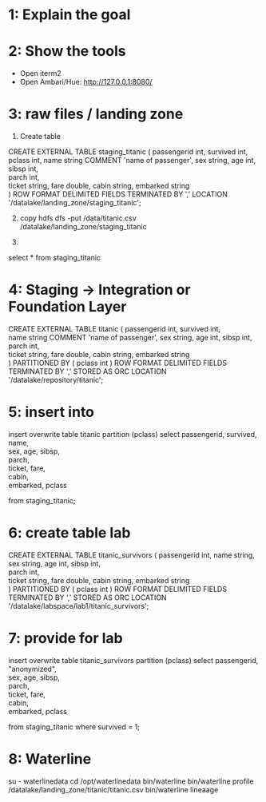 # 1: Explain the goal

# 2: Show the tools
* Open iterm2
* Open Ambari/Hue: http://127.0.0.1:8080/

# 3: raw files / landing zone
1. Create table

CREATE EXTERNAL TABLE staging_titanic
(
	passengerid	int,
	survived	int,	
	pclass	int,
	name	string COMMENT 'name of passenger',	
	sex	string,
	age	int,
	sibsp	int,	
	parch	int,	
	ticket	string,	
	fare	double,	
	cabin	string,	
	embarked	string	
)
ROW FORMAT DELIMITED 
FIELDS TERMINATED BY ','
LOCATION '/datalake/landing_zone/staging_titanic';

2. copy 
hdfs dfs -put /data/titanic.csv /datalake/landing_zone/staging_titanic

3. 
select * from staging_titanic

# 4: Staging -> Integration or Foundation Layer
CREATE EXTERNAL TABLE titanic
(
	passengerid	int,
	survived	int,		
	name	string COMMENT 'name of passenger',	
	sex	string,
	age	int,
	sibsp	int,	
	parch	int,	
	ticket	string,	
	fare	double,	
	cabin	string,	
	embarked	string	
)
PARTITIONED BY
(
  pclass int
)
ROW FORMAT DELIMITED FIELDS TERMINATED BY ','
STORED AS ORC
LOCATION '/datalake/repository/titanic';

# 5: insert into
insert overwrite table titanic
partition (pclass)
select 
	passengerid,
	survived,		
	name,	
	sex,
	age,
	sibsp,	
	parch,	
	ticket,	
	fare,	
	cabin,	
	embarked,
	pclass	

from staging_titanic;

# 6: create table lab
CREATE EXTERNAL TABLE titanic_survivors
(
	passengerid	int,
	name string,	
	sex	string,
	age	int,
	sibsp	int,	
	parch	int,	
	ticket	string,	
	fare	double,	
	cabin	string,	
	embarked	string	
)
PARTITIONED BY
(
  pclass int
)
ROW FORMAT DELIMITED FIELDS TERMINATED BY ','
STORED AS ORC
LOCATION '/datalake/labspace/lab1/titanic_survivors';


# 7: provide for lab
insert overwrite table titanic_survivors
partition (pclass)
select 
	passengerid,
	"anonymized",	
	sex,
	age,
	sibsp,	
	parch,	
	ticket,	
	fare,	
	cabin,	
	embarked,
	pclass	

from staging_titanic
where survived = 1; 


# 8: Waterline
su - waterlinedata
cd /opt/waterlinedata
bin/waterline bin/waterline profile /datalake/landing_zone/titanic/titanic.csv
bin/waterline lineaage



